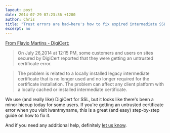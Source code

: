 ```yaml
---
layout: post
date: 2014-07-29 07:23:36 +1200
author: Chris
title: "Trust errors are bad—here's how to fix expired intermediate SSL certificate chains"
excerpt: no
---
```


[From Flavio Martins - DigiCert:](https://blog.digicert.com/expired-intermediate-certificate/)

> On July 26,2014 at 12:15 PM, some customers and users on sites secured by DigiCert reported that they were getting an untrusted certificate error.

> The problem is related to a locally installed legacy intermediate certificate that is no longer used and no longer required for the certificate installation. The problem can affect any client platform with a locally cached or installed intermediate certificate.

We use (and really like) DigiCert for SSL, but it looks like there's been a minor hiccup today for some users. If you're getting an untrusted certificate error when you visit iwantmyname, this is a great (and easy) step-by-step guide on how to fix it.

And if you need any additional help, definitely [let us know](https://iwantmyname.com/support). 